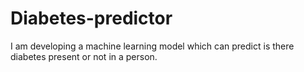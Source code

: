 # Diabetes-predictor
I am developing a machine learning model which can predict is there diabetes present or not in a person.
